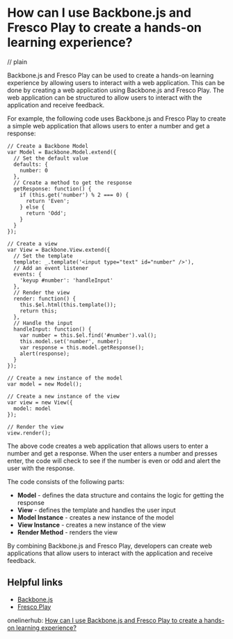 # How can I use Backbone.js and Fresco Play to create a hands-on learning experience?
// plain

Backbone.js and Fresco Play can be used to create a hands-on learning experience by allowing users to interact with a web application. This can be done by creating a web application using Backbone.js and Fresco Play. The web application can be structured to allow users to interact with the application and receive feedback.

For example, the following code uses Backbone.js and Fresco Play to create a simple web application that allows users to enter a number and get a response:

```
// Create a Backbone Model
var Model = Backbone.Model.extend({
  // Set the default value
  defaults: {
    number: 0
  },
  // Create a method to get the response
  getResponse: function() {
    if (this.get('number') % 2 === 0) {
      return 'Even';
    } else {
      return 'Odd';
    }
  }
});

// Create a view
var View = Backbone.View.extend({
  // Set the template
  template: _.template('<input type="text" id="number" />'),
  // Add an event listener
  events: {
    'keyup #number': 'handleInput'
  },
  // Render the view
  render: function() {
    this.$el.html(this.template());
    return this;
  },
  // Handle the input
  handleInput: function() {
    var number = this.$el.find('#number').val();
    this.model.set('number', number);
    var response = this.model.getResponse();
    alert(response);
  }
});

// Create a new instance of the model
var model = new Model();

// Create a new instance of the view
var view = new View({
  model: model
});

// Render the view
view.render();
```

The above code creates a web application that allows users to enter a number and get a response. When the user enters a number and presses enter, the code will check to see if the number is even or odd and alert the user with the response.

The code consists of the following parts:

* **Model** - defines the data structure and contains the logic for getting the response
* **View** - defines the template and handles the user input
* **Model Instance** - creates a new instance of the model
* **View Instance** - creates a new instance of the view
* **Render Method** - renders the view

By combining Backbone.js and Fresco Play, developers can create web applications that allow users to interact with the application and receive feedback.

## Helpful links

* [Backbone.js](http://backbonejs.org/)
* [Fresco Play](https://www.frescoplay.com/)

onelinerhub: [How can I use Backbone.js and Fresco Play to create a hands-on learning experience?](https://onelinerhub.com/backbone.js/how-can-i-use-backbone-js-and-fresco-play-to-create-a-hands-on-learning-experience)